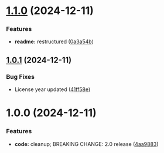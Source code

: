 # [1.1.0](https://github.com/wUFr/php-language-localizer/compare/v1.0.1...v1.1.0) (2024-12-11)


### Features

* **readme:** restructured ([0a3a54b](https://github.com/wUFr/php-language-localizer/commit/0a3a54b779fa6c38c249fe55ba6eeb413eac16ee))

## [1.0.1](https://github.com/wUFr/php-language-localizer/compare/v1.0.0...v1.0.1) (2024-12-11)


### Bug Fixes

* License year updated ([41ff58e](https://github.com/wUFr/php-language-localizer/commit/41ff58e16fb08863924bbf33e38eced60462b95f))

# 1.0.0 (2024-12-11)


### Features

* **code:** cleanup; BREAKING CHANGE: 2.0 release ([4aa9883](https://github.com/wUFr/php-language-localizer/commit/4aa98838645366a70a0c49aaff7491871e7b5770))
